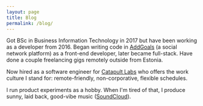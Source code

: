 ```yaml
---
layout: page
title: Blog
permalink: /blog/
---
```


Got BSc in Business Information Technology in 2017 but have been working as a developer from 2016. Began writing code in [AddGoals](https://addgoals.com) (a social network platform) as a front-end developer, later became full-stack. Have done a couple freelancing gigs remotely outside from Estonia. 

Now hired as a software engineer for [Catapult Labs](http://catapultlabs.eu) who offers the work culture I stand for: remote-friendly, non-corporative, flexible schedules.

I run product experiments as a hobby. When I'm tired of that, I produce sunny, laid back, good-vibe music ([SoundCloud](https://soundcloud.com/pyta2)).

